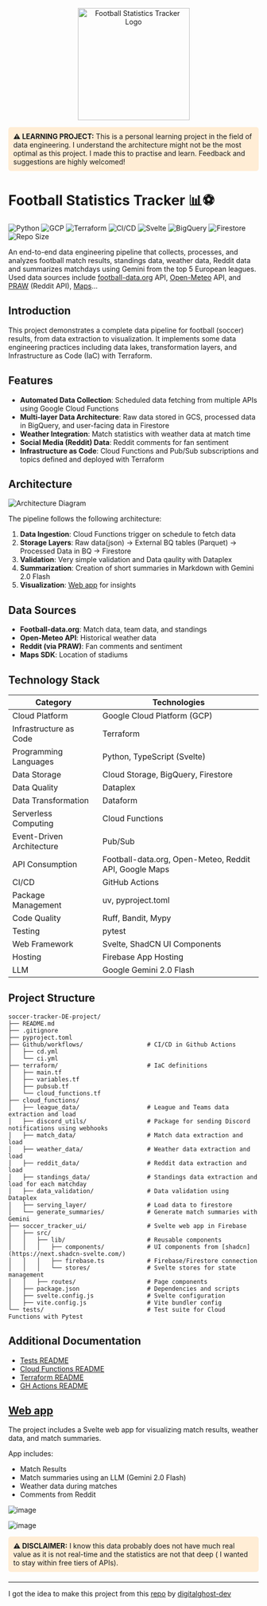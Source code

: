 <p align="center">
  <img src="https://github.com/user-attachments/assets/ce31cf4c-a438-4f31-b4c1-24620b96c5f9" width="225" alt="Football Statistics Tracker Logo">
</p>

<div style="background-color: #FFEDD5; padding: 10px; border-radius: 5px; margin-bottom: 20px;">
  <strong>⚠️ LEARNING PROJECT:</strong> This is a personal learning project in the field of data engineering. I understand the architecture might not be the most optimal as this project. I made this to practise and learn. Feedback and suggestions are highly welcomed!
</div>


# Football Statistics Tracker 📊⚽

![Python](https://img.shields.io/badge/Python-3.12-green.svg)
![GCP](https://img.shields.io/badge/GCP-Powered-blue.svg)
![Terraform](https://img.shields.io/badge/IaC-Terraform-purple.svg)
![CI/CD](https://img.shields.io/badge/CI%2FCD-passing-success.svg)
![Svelte](https://img.shields.io/badge/Svelte-orange?logo=svelte)
![BigQuery](https://img.shields.io/badge/BigQuery-blue?logo=google-cloud)
![Firestore](https://img.shields.io/badge/Firestore-yellow?logo=firebase)
![Repo Size](https://img.shields.io/github/repo-size/peter115342/soccer-tracker-DE-project)


An end-to-end data engineering pipeline that collects, processes, and analyzes football match results, standings data, weather data, Reddit data and summarizes matchdays using Gemini from the top 5 European leagues. Used data sources include [football-data.org](https://www.football-data.org/) API, [Open-Meteo](https://open-meteo.com/) API, and [PRAW](https://praw.readthedocs.io/en/stable/) (Reddit API), [Maps](https://developers.google.com/maps)...

## Introduction

This project demonstrates a complete data pipeline for football (soccer) results, from data extraction to visualization. It implements some data engineering practices including data lakes, transformation layers, and Infrastructure as Code (IaC) with Terraform.

## Features

- **Automated Data Collection**: Scheduled data fetching from multiple APIs using Google Cloud Functions
- **Multi-layer Data Architecture**: Raw data stored in GCS, processed data in BigQuery, and user-facing data in Firestore
- **Weather Integration**: Match statistics with weather data at match time
- **Social Media (Reddit) Data**: Reddit comments for fan sentiment
- **Infrastructure as Code**: Cloud Functions and Pub/Sub subscriptions and topics defined and deployed with Terraform

## Architecture

![Architecture Diagram](https://github.com/user-attachments/assets/f60432f9-40fb-4467-83d2-969d3826b372)

The pipeline follows the following architecture:

1. **Data Ingestion**: Cloud Functions trigger on schedule to fetch data
2. **Storage Layers**: Raw data(json) → External BQ tables (Parquet) → Processed Data in BQ → Firestore  
4. **Validation**: Very simple validation and Data qaulity with Dataplex
5. **Summarization**: Creation of short summaries in Markdown with Gemini 2.0 Flash
6. **Visualization**: [Web app](https://dataeurotop5football.win/) for insights 

## Data Sources

- **Football-data.org**: Match data, team data, and standings
- **Open-Meteo API**: Historical weather data
- **Reddit (via PRAW)**: Fan comments and sentiment
- **Maps SDK**: Location of stadiums

## Technology Stack

| Category | Technologies |
|----------|--------------|
| Cloud Platform | Google Cloud Platform (GCP) |
| Infrastructure as Code | Terraform |
| Programming Languages | Python, TypeScript (Svelte) |
| Data Storage | Cloud Storage, BigQuery, Firestore |
| Data Quality | Dataplex |
| Data Transformation | Dataform |
| Serverless Computing | Cloud Functions |
| Event-Driven Architecture | Pub/Sub |
| API Consumption | Football-data.org, Open-Meteo, Reddit API, Google Maps |
| CI/CD | GitHub Actions |
| Package Management | uv, pyproject.toml |
| Code Quality | Ruff, Bandit, Mypy |
| Testing | pytest |
| Web Framework | Svelte, ShadCN UI Components |
| Hosting | Firebase App Hosting |
| LLM | Google Gemini 2.0 Flash |


## Project Structure

```
soccer-tracker-DE-project/
├── README.md
├── .gitignore
├── pyproject.toml
├── Github/workflows/                  # CI/CD in Github Actions
│   ├── cd.yml
│   └── ci.yml
├── terraform/                         # IaC definitions
│   ├── main.tf
│   ├── variables.tf
│   ├── pubsub.tf
│   └── cloud_functions.tf
├── cloud_functions/
│   ├── league_data/                   # League and Teams data extraction and load
│   ├── discord_utils/                 # Package for sending Discord notifications using webhooks
│   ├── match_data/                    # Match data extraction and load
│   ├── weather_data/                  # Weather data extraction and load
│   ├── reddit_data/                   # Reddit data extraction and load
│   ├── standings_data/                # Standings data extraction and load for each matchday
│   ├── data_validation/               # Data validation using Dataplex
│   ├── serving_layer/                 # Load data to firestore
│   └── generate_summaries/            # Generate match summaries with Gemini
├── soccer_tracker_ui/                 # Svelte web app in Firebase
│   ├── src/
│   │   ├── lib/                       # Reusable components
│   │   │   ├── components/            # UI components from [shadcn](https://next.shadcn-svelte.com/)
│   │   │   ├── firebase.ts            # Firebase/Firestore connection
│   │   │   └── stores/                # Svelte stores for state management
│   │   ├── routes/                    # Page components
│   ├── package.json                   # Dependencies and scripts
│   ├── svelte.config.js               # Svelte configuration
│   ├── vite.config.js                 # Vite bundler config
└── tests/                             # Test suite for Cloud Functions with Pytest
```

## Additional Documentation

- [Tests README](https://github.com/peter115342/soccer-tracker-DE-project/blob/main/tests/README.md)
- [Cloud Functions README](https://github.com/peter115342/soccer-tracker-DE-project/blob/main/cloud_functions/README.md)
- [Terraform README](https://github.com/peter115342/soccer-tracker-DE-project/blob/main/terraform/README.md)
- [GH Actions README](https://github.com/peter115342/soccer-tracker-DE-project/blob/main/.github/workflows/README.md)


## [Web app](https://dataeurotop5football.win/)

The project includes a Svelte web app for visualizing match results, weather data, and match summaries. 

App includes:

- Match Results
- Match summaries using an LLM (Gemini 2.0 Flash)
- Weather data during matches
- Comments from Reddit

![image](https://github.com/user-attachments/assets/92d2b39d-1e6d-4f4b-bd23-0d0adde4f9dc)

![image](https://github.com/user-attachments/assets/d66691a7-adb1-41a8-9fdd-c65e56c36c00)

<div style="background-color: #FFEDD5; padding: 10px; border-radius: 5px; margin-bottom: 20px;">
  <strong>⚠️ DISCLAIMER:</strong> I know this data probably does not have much real value as it is not real-time and the statistics are not that deep ( I wanted to stay within free tiers of APIs).
</div>

-----------------------------------
I got the idea to make this project from this [repo](https://github.com/digitalghost-dev/premier-league) by [digitalghost-dev](https://github.com/digitalghost-dev)

